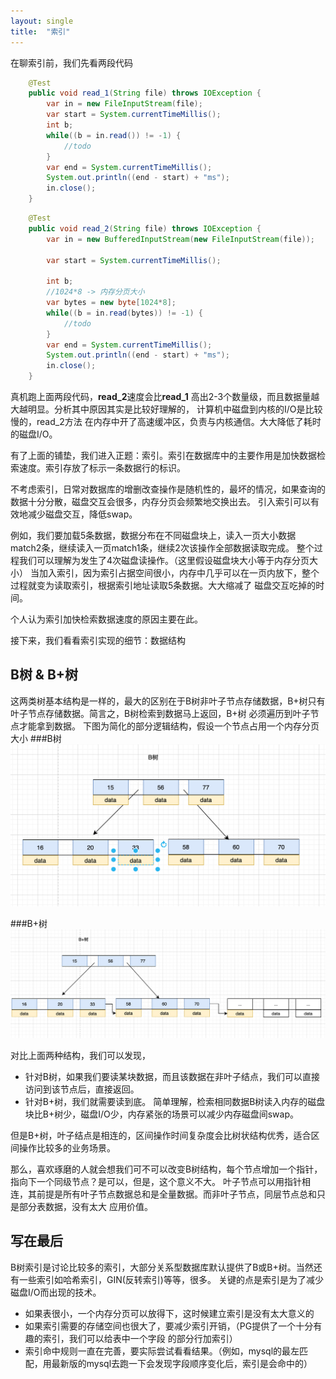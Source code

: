 ```yaml
---
layout: single
title:  "索引"
---
```


在聊索引前，我们先看两段代码
```java
    @Test
    public void read_1(String file) throws IOException {
        var in = new FileInputStream(file);
        var start = System.currentTimeMillis();
        int b;
        while((b = in.read()) != -1) {
            //todo
        }
        var end = System.currentTimeMillis();
        System.out.println((end - start) + "ms");
        in.close();
    }
```

```java
    @Test
    public void read_2(String file) throws IOException {
        var in = new BufferedInputStream(new FileInputStream(file));

        var start = System.currentTimeMillis();

        int b;
        //1024*8 -> 内存分页大小
        var bytes = new byte[1024*8];
        while((b = in.read(bytes)) != -1) {
            //todo
        }
        var end = System.currentTimeMillis();
        System.out.println((end - start) + "ms");
        in.close();
    }
```
真机跑上面两段代码，**read_2**速度会比**read_1** 高出2-3个数量级，而且数据量越大越明显。分析其中原因其实是比较好理解的，
计算机中磁盘到内核的I/O是比较慢的，read_2方法 在内存中开了高速缓冲区，负责与内核通信。大大降低了耗时的磁盘I/O。

有了上面的铺垫，我们进入正题：索引。索引在数据库中的主要作用是加快数据检索速度。索引存放了标示一条数据行的标识。

不考虑索引，日常对数据库的增删改查操作是随机性的，最坏的情况，如果查询的数据十分分散，磁盘交互会很多，内存分页会频繁地交换出去。
引入索引可以有效地减少磁盘交互，降低swap。

例如，我们要加载5条数据，数据分布在不同磁盘块上，读入一页大小数据match2条，继续读入一页match1条，继续2次该操作全部数据读取完成。
整个过程我们可以理解为发生了4次磁盘读操作。（这里假设磁盘块大小等于内存分页大小）
当加入索引，因为索引占据空间很小，内存中几乎可以在一页内放下，整个过程就变为读取索引，根据索引地址读取5条数据。大大缩减了
磁盘交互吃掉的时间。

个人认为索引加快检索数据速度的原因主要在此。

接下来，我们看看索引实现的细节：数据结构

## B树 & B+树
这两类树基本结构是一样的，最大的区别在于B树非叶子节点存储数据，B+树只有叶子节点存储数据。简言之，B树检索到数据马上返回，B+树
必须遍历到叶子节点才能拿到数据。
下图为简化的部分逻辑结构，假设一个节点占用一个内存分页大小
###B树
![B树](/assets/images/Btree.png)

###B+树
![Bplus树](/assets/images/Bplustree.png)


对比上面两种结构，我们可以发现，
* 针对B树，如果我们要读某块数据，而且该数据在非叶子结点，我们可以直接访问到该节点后，直接返回。
* 针对B+树，我们就需要读到底。
简单理解，检索相同数据B树读入内存的磁盘块比B+树少，磁盘I/O少，内存紧张的场景可以减少内存磁盘间swap。

但是B+树，叶子结点是相连的，区间操作时间复杂度会比树状结构优秀，适合区间操作比较多的业务场景。

那么，喜欢琢磨的人就会想我们可不可以改变B树结构，每个节点增加一个指针，指向下一个同级节点？是可以，但是，这个意义不大。
叶子节点可以用指针相连，其前提是所有叶子节点数据总和是全量数据。而非叶子节点，同层节点总和只是部分表数据，没有太大
应用价值。

## 写在最后
B树索引是讨论比较多的索引，大部分关系型数据库默认提供了B或B+树。当然还有一些索引如哈希索引，GIN(反转索引)等等，很多。
关键的点是索引是为了减少磁盘I/O而出现的技术。
* 如果表很小，一个内存分页可以放得下，这时候建立索引是没有太大意义的
* 如果索引需要的存储空间也很大了，要减少索引开销，（PG提供了一个十分有趣的索引，我们可以给表中一个字段
的部分行加索引）
* 索引命中规则一直在完善，要实际尝试看看结果。（例如，mysql的最左匹配，用最新版的mysql去跑一下会发现字段顺序变化后，索引是会命中的）








